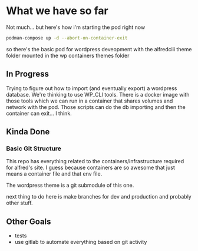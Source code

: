 # What we have so far
Not much... but here's how i'm starting the pod right now

```bash
podman-compose up -d --abort-on-container-exit
```

so there's the basic pod for wordpress deveopment with the alfredciii theme folder mounted in the wp containers themes folder

## In Progress
Trying to figure out how to import (and eventually export) a wordpress database.
We're thinking to use WP_CLI tools. There is a docker image with those tools which we can run in a container that shares volumes and network with the pod. Those scripts can do the db importing and then the container can exit... I think.

## Kinda Done
### Basic Git Structure

This repo has everything related to the containers/infrastructure required for alfred's site. I guess because containers are so awesome that just means a container file and that env file.

The wordpress theme is a git submodule of this one.

next thing to do here is make branches for dev and production and probably other stuff.

## Other Goals
* tests
* use gitlab to automate everything based on git activity
